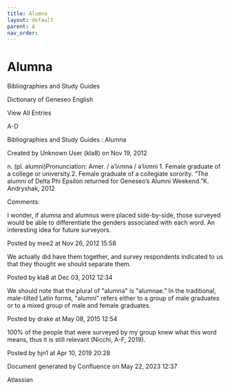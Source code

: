 ```yaml
---
title: Alumna
layout: default
parent: A
nav_order:
---
```


# Alumna

Bibliographies and Study Guides

Dictionary of Geneseo English

View All Entries

A-D

Bibliographies and Study Guides : Alumna

Created by  Unknown User (kla8) on Nov 19, 2012

n. (pl. alumni)Pronunciation: Amer. / əˈlʌmnə / əˈlʌmni 1. Female graduate of a college or university.2. Female graduate of a collegiate sorority. “The alumni of Delta Phi Epsilon returned for Geneseo’s Alumni Weekend.”K. Andryshak, 2012

Comments:

I wonder, if alumna and alumnus were placed side-by-side, those surveyed would be able to differentiate the genders associated with each word. An interesting idea for future surveyors. 

Posted by mee2 at Nov 26, 2012 15:58

We actually did have them together, and survey respondents indicated to us that they thought we should separate them.  

Posted by kla8 at Dec 03, 2012 12:34

We should note that the plural of &quot;alumna&quot; is &quot;alumnae.&quot; In the traditional, male-tilted Latin forms, &quot;alumni&quot; refers either to a group of male graduates or to a mixed group of male and female graduates.

Posted by drake at May 08, 2015 12:54

100% of the people that were surveyed by my group knew what this word means, thus it is still relevant (Nicchi, A-F, 2019). 

Posted by hjn1 at Apr 10, 2019 20:28

Document generated by Confluence on May 22, 2023 12:37

Atlassian
